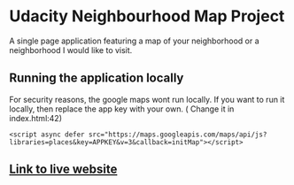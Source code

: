 # Udacity Neighbourhood Map Project

A single page application featuring a map of your neighborhood or a neighborhood I would like to visit.

## Running the application locally

For security reasons, the google maps wont run locally. If you want to run it locally, then replace the app key with your own. ( Change it in index.html:42)

```<script async defer src="https://maps.googleapis.com/maps/api/js?libraries=places&key=APPKEY&v=3&callback=initMap"></script>```


## [Link to live website](https://reubenkcoutinho.github.io/udacity-fend-neighbourhood-map/)
